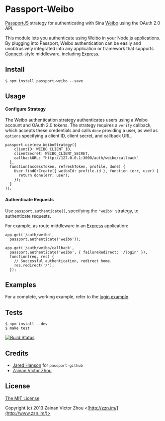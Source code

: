 # Passport-Weibo

[PassportJS](http://passportjs.org/) strategy for authenticating with Sina [Weibo](https://weibo.com/)
using the OAuth 2.0 API.

This module lets you authenticate using Weibo in your Node.js applications.
By plugging into Passport, Weibo authentication can be easily and
unobtrusively integrated into any application or framework that supports
[Connect](http://www.senchalabs.org/connect/)-style middleware, including
[Express](http://expressjs.com/).

## Install

    $ npm install passport-weibo --save

## Usage

#### Configure Strategy

The Weibo authentication strategy authenticates users using a Weibo account
and OAuth 2.0 tokens.  The strategy requires a `verify` callback, which accepts
these credentials and calls `done` providing a user, as well as `options`
specifying a client ID, client secret, and callback URL.

    passport.use(new WeiboStrategy({
        clientID: WEIBO_CLIENT_ID,
        clientSecret: WEIBO_CLIENT_SECRET,
        callbackURL: "http://127.0.0.1:3000/auth/weibo/callback"
      },
      function(accessToken, refreshToken, profile, done) {
        User.findOrCreate({ weiboId: profile.id }, function (err, user) {
          return done(err, user);
        });
      }
    ));

#### Authenticate Requests

Use `passport.authenticate()`, specifying the `'weibo'` strategy, to
authenticate requests.

For example, as route middleware in an [Express](http://expressjs.com/)
application:

    app.get('/auth/weibo',
      passport.authenticate('weibo'));

    app.get('/auth/weibo/callback', 
      passport.authenticate('weibo', { failureRedirect: '/login' }),
      function(req, res) {
        // Successful authentication, redirect home.
        res.redirect('/');
      });

## Examples

For a complete, working example, refer to the [login example](https://github.com/xinbenlv/passport-weibo/tree/master/examples/login).

## Tests

    $ npm install --dev
    $ make test

[![Build Status](https://secure.travis-ci.org/xinbenlv/passport-weibo.png)](http://travis-ci.org/xinbenlv/passport-weibo)

## Credits

  - [Jared Hanson](http://github.com/jaredhanson) for `passport-github`
  - [Zainan Victor Zhou](http://github.com/xinbenv)


## License

[The MIT License](http://opensource.org/licenses/MIT)

Copyright (c) 2013 Zainan Victor Zhou <[http://zzn.im/](http://www.zzn.im/)>


